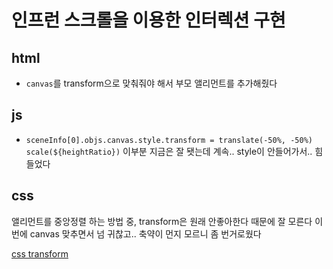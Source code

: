 # 인프런 스크롤을 이용한 인터렉션 구현

## html
- `canvas`를 transform으로 맞춰줘야 해서 부모 앨리먼트를 추가해줬다

## js
- `sceneInfo[0].objs.canvas.style.transform = translate(-50%, -50%) scale(${heightRatio})` 이부분 지금은 잘 됏는데 계속.. style이 안들어가서.. 힘들었다

## css
앨리먼트를 중앙정렬 하는 방법 중, transform은 원래 안좋아한다 때문에 잘 모른다
이번에 canvas 맞추면서 넘 귀찮고.. 축약이 먼지 모르니 좀 번거로웠다


[css transform](https://webclub.tistory.com/619)